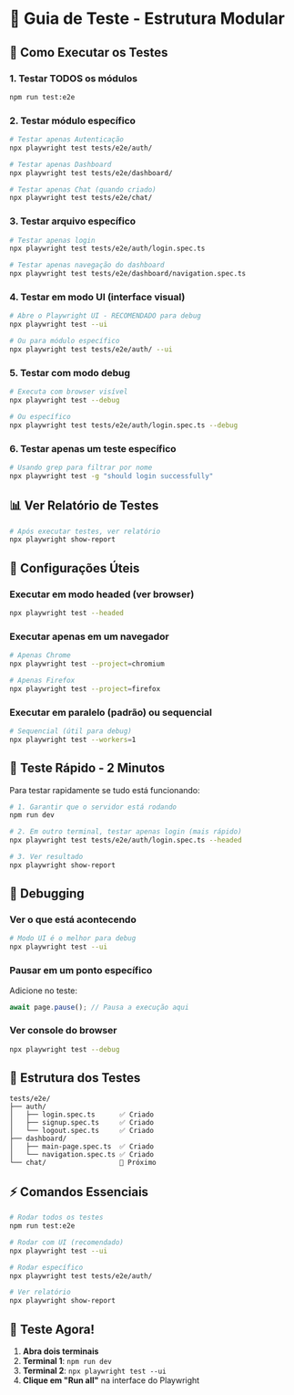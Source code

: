 # 🧪 Guia de Teste - Estrutura Modular

## 🚀 Como Executar os Testes

### 1. Testar TODOS os módulos
```bash
npm run test:e2e
```

### 2. Testar módulo específico
```bash
# Testar apenas Autenticação
npx playwright test tests/e2e/auth/

# Testar apenas Dashboard
npx playwright test tests/e2e/dashboard/

# Testar apenas Chat (quando criado)
npx playwright test tests/e2e/chat/
```

### 3. Testar arquivo específico
```bash
# Testar apenas login
npx playwright test tests/e2e/auth/login.spec.ts

# Testar apenas navegação do dashboard
npx playwright test tests/e2e/dashboard/navigation.spec.ts
```

### 4. Testar em modo UI (interface visual)
```bash
# Abre o Playwright UI - RECOMENDADO para debug
npx playwright test --ui

# Ou para módulo específico
npx playwright test tests/e2e/auth/ --ui
```

### 5. Testar com modo debug
```bash
# Executa com browser visível
npx playwright test --debug

# Ou específico
npx playwright test tests/e2e/auth/login.spec.ts --debug
```

### 6. Testar apenas um teste específico
```bash
# Usando grep para filtrar por nome
npx playwright test -g "should login successfully"
```

## 📊 Ver Relatório de Testes
```bash
# Após executar testes, ver relatório
npx playwright show-report
```

## 🔧 Configurações Úteis

### Executar em modo headed (ver browser)
```bash
npx playwright test --headed
```

### Executar apenas em um navegador
```bash
# Apenas Chrome
npx playwright test --project=chromium

# Apenas Firefox
npx playwright test --project=firefox
```

### Executar em paralelo (padrão) ou sequencial
```bash
# Sequencial (útil para debug)
npx playwright test --workers=1
```

## 🏃 Teste Rápido - 2 Minutos

Para testar rapidamente se tudo está funcionando:

```bash
# 1. Garantir que o servidor está rodando
npm run dev

# 2. Em outro terminal, testar apenas login (mais rápido)
npx playwright test tests/e2e/auth/login.spec.ts --headed

# 3. Ver resultado
npx playwright show-report
```

## 🐛 Debugging

### Ver o que está acontecendo
```bash
# Modo UI é o melhor para debug
npx playwright test --ui
```

### Pausar em um ponto específico
Adicione no teste:
```typescript
await page.pause(); // Pausa a execução aqui
```

### Ver console do browser
```bash
npx playwright test --debug
```

## 📝 Estrutura dos Testes

```
tests/e2e/
├── auth/
│   ├── login.spec.ts      ✅ Criado
│   ├── signup.spec.ts     ✅ Criado  
│   └── logout.spec.ts     ✅ Criado
├── dashboard/
│   ├── main-page.spec.ts  ✅ Criado
│   └── navigation.spec.ts ✅ Criado
└── chat/                  🔄 Próximo
```

## ⚡ Comandos Essenciais

```bash
# Rodar todos os testes
npm run test:e2e

# Rodar com UI (recomendado)
npx playwright test --ui

# Rodar específico
npx playwright test tests/e2e/auth/

# Ver relatório
npx playwright show-report
```

## 🎯 Teste Agora!

1. **Abra dois terminais**
2. **Terminal 1**: `npm run dev`
3. **Terminal 2**: `npx playwright test --ui`
4. **Clique em "Run all"** na interface do Playwright